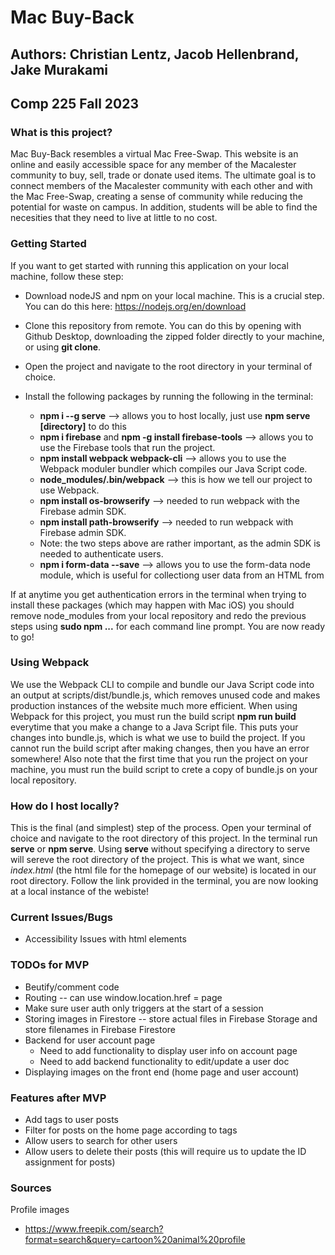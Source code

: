# Mac Buy-Back
## Authors: Christian Lentz, Jacob Hellenbrand, Jake Murakami 
## Comp 225 Fall 2023

### What is this project? ###
Mac Buy-Back resembles a virtual Mac Free-Swap. This website is an online and easily accessible space for any member of the Macalester community to buy, sell, trade or donate used items. The ultimate goal is to connect members of the Macalester community with each other and with the Mac Free-Swap, creating a sense of community while reducing the potential for waste on campus. In addition, students will be able to find the necesities that they need to live at little to no cost. 

### Getting Started 
If you want to get started with running this application on your local machine, follow these step:

- Download nodeJS and npm on your local machine. This is a crucial step. You can do this here: https://nodejs.org/en/download
- Clone this repository from remote. You can do this by opening with Github Desktop, downloading the zipped folder directly to your machine, or using **git clone**.
- Open the project and navigate to the root directory in your terminal of choice.
- Install the following packages by running the following in the terminal: 

  - **npm i --g serve** --> allows you to host locally, just use **npm serve [directory]** to do this 
  - **npm i firebase** and **npm -g install firebase-tools** --> allows you to use the Firebase tools that run the project.
  - **npm install webpack webpack-cli** --> allows you to use the Webpack moduler bundler which compiles our Java Script code.
  - **node_modules/.bin/webpack** --> this is how we tell our project to use Webpack.
  - **npm install os-browserify** --> needed to run webpack with the Firebase admin SDK.
  - **npm install path-browserify** --> needed to run webpack with Firebase admin SDK.
  - Note: the two steps above are rather important, as the admin SDK is needed to authenticate users. 
  - **npm i form-data --save** --> allows you to use the form-data node module, which is useful for collectiong user data from an HTML from  
 
If at anytime you get authentication errors in the terminal when trying to install these packages (which may happen with Mac iOS) you should remove node_modules from your local repository and redo the previous steps using **sudo npm ...** for each command line prompt. You are now ready to go! 

### Using Webpack 

We use the Webpack CLI to compile and bundle our Java Script code into an output at scripts/dist/bundle.js, which removes unused code and makes production instances of the website much more efficient. When using Webpack for this project, you must run the build script **npm run build** everytime that you make a change to a Java Script file. This puts your changes into bundle.js, which is what we use to build the project. If you cannot run the build script after making changes, then you have an error somewhere! Also note that the first time that you run the project on your machine, you must run the build script to crete a copy of bundle.js on your local repository.  

### How do I host locally? 

This is the final (and simplest) step of the process. Open your terminal of choice and navigate to the root directory of this project. In the terminal run **serve** or **npm serve**. Using **serve** without specifying a directory to serve will sereve the root directory of the project. This is what we want, since *index.html* (the html file for the homepage of our website) is located in our root directory. Follow the link provided in the terminal, you are now looking at a local instance of the webiste!

### Current Issues/Bugs

- Accessibility Issues with html elements

### TODOs for MVP

- Beutify/comment code
- Routing -- can use window.location.href = page
- Make sure user auth only triggers at the start of a session
- Storing images in Firestore -- store actual files in Firebase Storage and store filenames in Firebase Firestore
- Backend for user account page
    - Need to add functionality to display user info on account page
    - Need to add backend functionality to edit/update a user doc 
- Displaying images on the front end (home page and user account)

### Features after MVP 

- Add tags to user posts
- Filter for posts on the home page according to tags
- Allow users to search for other users
- Allow users to delete their posts (this will require us to update the ID assignment for posts) 


### Sources

Profile images
- https://www.freepik.com/search?format=search&query=cartoon%20animal%20profile

